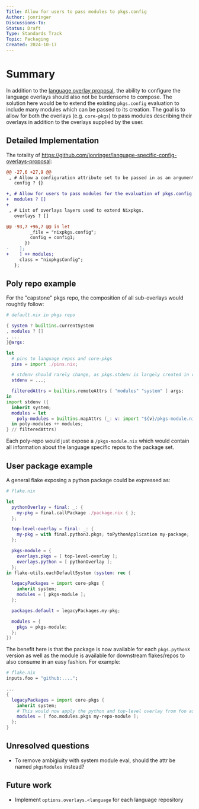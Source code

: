 ```yaml
---
Title: Allow for users to pass modules to pkgs.config
Author: jonringer
Discussions-To: 
Status: Draft
Type: Standards Track
Topic: Packaging
Created: 2024-10-17
---
```


# Summary

In addition to the [language overlay proposal](https://github.com/jonringer/language-specific-config-overlays-proposal),
the ability to configure the language overlays should also not be burdensome to compose.
The solution here would be to extend the existing `pkgs.config` evaluation to include
many modules which can be passed to its creation. The goal is to allow for both
the overlays (e.g. `core-pkgs`) to pass modules describing their overlays in addition
to the overlays supplied by the user.

## Detailed Implementation

The totality of https://github.com/jonringer/language-specific-config-overlays-proposal:

```diff
@@ -27,6 +27,9 @@
 , # Allow a configuration attribute set to be passed in as an argument.
   config ? {}

+, # Allow for users to pass modules for the evaluation of pkgs.config
+  modules ? []
+
 , # List of overlays layers used to extend Nixpkgs.
   overlays ? []

@@ -93,7 +96,7 @@ in let
         _file = "nixpkgs.config";
         config = config1;
       })
-    ];
+    ] ++ modules;
     class = "nixpkgsConfig";
   };
```

## Poly repo example

For the "capstone" pkgs repo, the composition of all sub-overlays would roughtly follow:


```nix
# default.nix in pkgs repo

{ system ? builtins.currentSystem
, modules ? []
, ...
}@args:

let
  # pins to language repos and core-pkgs
  pins = import ./pins.nix;

  # stdenv should rarely change, as pkgs.stdenv is largely created in core-pkgs
  stdenv = ...;

  filteredAttrs = builtins.remoteAttrs [ "modules" "system" ] args;
in
import stdenv ({
  inherit system;
  modules = let
    poly-modules = builtins.mapAttrs (_: v: import "${v}/pkgs-module.nix") pins;
  in poly-modules ++ modules;
} // filteredAttrs)
```

Each poly-repo would just expose a `/pkgs-module.nix` which would contain all information
about the language specific repos to the package set.

## User package example

A general flake exposing a python package could be expressed as:

```nix
# flake.nix

let
  pythonOverlay = final: _: {
    my-pkg = final.callPackage ./package.nix { };
  };

  top-level-overlay = final: _: {
    my-pkg = with final.python3.pkgs; toPythonApplication my-package;
  };

  pkgs-module = {
    overlays.pkgs = [ top-level-overlay ];
    overlays.python = [ pythonOverlay ];
  };
in flake-utils.eachDefaultSystem (system: rec {

  legacyPackages = import core-pkgs {
    inherit system;
    modules = [ pkgs-module ];
  };

  packages.default = legacyPackages.my-pkg;

  modules = {
    pkgs = pkgs-module;
  };
})
```

The benefit here is that the package is now available for each `pkgs.pythonX` version
as well as the module is available for downstream flakes/repos to also consume in an easy fashion.
For example:

```nix
# flake.nix
inputs.foo = "github:....";

...
{
  legacyPackages = import core-pkgs {
    inherit system;
    # This would now apply the python and top-level overlay from foo as well
    modules = [ foo.modules.pkgs my-repo-module ];
  };
}
```

## Unresolved questions

- To remove ambigiuity with system module eval, should the attr be named `pkgsModules` instead?

## Future work

- Implement `options.overlays.<language` for each language repository

